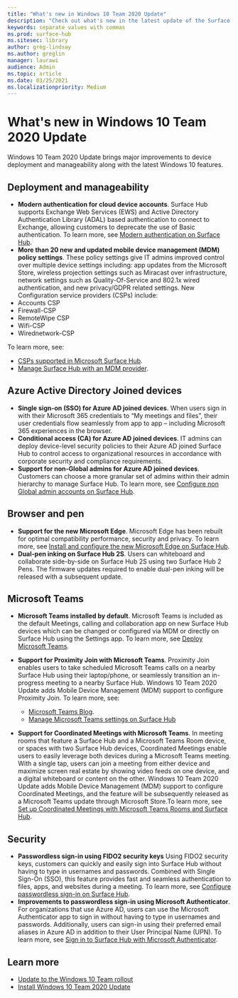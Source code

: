 ```yaml
---
title: "What's new in Windows 10 Team 2020 Update"
description: "Check out what's new in the latest update of the Surface Hub operating system, Windows 10 Team 2020 Update."
keywords: separate values with commas
ms.prod: surface-hub
ms.sitesec: library
author: greg-lindsay
ms.author: greglin
manager: laurawi
audience: Admin
ms.topic: article
ms.date: 03/25/2021
ms.localizationpriority: Medium
---
```


# What's new in Windows 10 Team 2020 Update

Windows 10 Team 2020 Update brings major improvements to device deployment and manageability along with the latest Windows 10 features.

##  Deployment and manageability

- **Modern authentication for cloud device accounts**. Surface Hub supports Exchange Web Services (EWS) and Active Directory Authentication Library (ADAL) based authentication to connect to Exchange, allowing customers to deprecate the use of Basic authentication. To learn more, see [Modern authentication on Surface Hub](https://docs.microsoft.com/surface-hub/surface-hub-modern-auth).
- **More than 20 new and updated mobile device management (MDM) policy settings**.  These policy settings give IT admins improved control over multiple device settings including: app updates from the Microsoft Store, wireless projection settings such as Miracast over infrastructure, network settings such as Quality-Of-Service and 802.1x wired authentication, and new privacy/GDPR related settings. New Configuration service providers (CSPs) include: 
- Accounts CSP 
- Firewall-CSP 
- RemoteWipe CSP 
- Wifi-CSP 
- Wirednetwork-CSP 

To learn more, see: 
- [CSPs supported in Microsoft Surface Hub](https://docs.microsoft.com/windows/client-management/mdm/configuration-service-provider-reference#surfacehubcspsupport).
- [Manage Surface Hub with an MDM provider](manage-settings-with-mdm-for-surface-hub.md).


##  Azure Active Directory Joined devices

- **Single sign-on (SSO) for Azure AD joined devices**. When users sign in with their Microsoft 365 credentials to “My meetings and files”, their user credentials flow seamlessly from app to app – including Microsoft 365 experiences in the browser.
- **Conditional access (CA) for Azure AD joined devices**.       IT admins can deploy device-level security policies to their Azure AD joined Surface Hub to control access to organizational resources in accordance with corporate security and compliance requirements.
- **Support for non-Global admins for Azure AD joined devices**. Customers can choose a more granular set of admins within their admin hierarchy to manage Surface Hub. To learn more, see [Configure non Global admin accounts on Surface Hub](surface-hub-2s-nonglobal-admin.md).


## Browser and pen

- **Support for the new Microsoft Edge**. Microsoft Edge has been rebuilt for optimal compatibility performance, security and privacy. To learn more, see [Install and configure the new Microsoft Edge on Surface Hub](https://docs.microsoft.com/surface-hub/surface-hub-install-chromium-edge).
- **Dual-pen inking on Surface Hub 2S**.   Users can whiteboard and collaborate side-by-side on Surface Hub 2S using two Surface Hub 2 Pens. The firmware updates required to enable dual-pen inking will be released with a subsequent update.

## Microsoft Teams  

- **Microsoft Teams installed by default**.        Microsoft Teams is included as the default Meetings, calling and collaboration app on new Surface Hub devices which can be changed or configured via MDM or directly on Surface Hub using the Settings app. To learn more, see [Deploy Microsoft Teams](https://docs.microsoft.com/MicrosoftTeams/teams-surface-hub).
- **Support for Proximity Join with Microsoft Teams**.  Proximity Join enables users to take scheduled Microsoft Teams calls on a nearby Surface Hub using their laptop/phone, or seamlessly transition an in-progress meeting to a nearby Surface Hub. Windows 10 Team 2020 Update adds Mobile Device Management (MDM) support to configure Proximity Join. To learn more, see: 

  - [Microsoft Teams Blog](https://techcommunity.microsoft.com/t5/microsoft-teams-blog/microsoft-teams-devices-for-shared-spaces-july-and-august-update/ba-p/1604833). 
  - [Manage Microsoft Teams settings on Surface Hub](https://docs.microsoft.com/microsoftteams/rooms/surface-hub-manage-config)

- **Support for Coordinated Meetings with Microsoft Teams**. In meeting rooms that feature a Surface Hub and a Microsoft Teams Room device, or spaces with two Surface Hub devices, Coordinated Meetings enable users to easily leverage both devices during a Microsoft Teams meeting. With a single tap, users can join a meeting from either device and maximize screen real estate by showing video feeds on one device, and a digital whiteboard or content on the other. Windows 10 Team 2020 Update adds Mobile Device Management (MDM) support to configure Coordinated Meetings, and the feature will be subsequently released as a Microsoft Teams update through Microsoft Store.To learn more, see [Set up Coordinated Meetings with Microsoft Teams Rooms and Surface Hub](https://docs.microsoft.com/microsoftteams/rooms/coordinated-meetings).

## Security

- **Passwordless sign-in using FIDO2 security keys**     Using FIDO2 security keys, customers can quickly and easily sign into Surface Hub without having to type in usernames and passwords. Combined with Single Sign-On (SSO), this feature provides fast and seamless authentication to files, apps, and websites during a meeting. To learn more, see [Configure passwordless sign-in on Surface Hub](https://docs.microsoft.com/surface-hub/surface-hub-2s-phone-authenticate).
- **Improvements to passwordless sign-in using Microsoft Authenticator**.  For organizations that use Azure AD, users can use the Microsoft Authenticator app to sign in without having to type in usernames and passwords. Additionally, users can sign-in using their preferred email aliases in Azure AD in addition to their User Principal Name (UPN). To learn more, see [Sign in to Surface Hub with Microsoft Authenticator](https://docs.microsoft.com/surface-hub/surface-hub-authenticator-app).


## Learn more

- [Update to the Windows 10 Team rollout](https://techcommunity.microsoft.com/t5/surface-it-pro-blog/update-to-the-windows-10-team-rollout/ba-p/1669655)
- [Install Windows 10 Team 2020 Update](surface-hub-2020-update.md)  
 